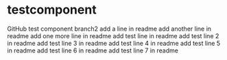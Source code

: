 # testcomponent
GitHub test component
branch2
add a line in readme
add another line in readme
add one more line in readme
add test line in readme
add test line 2 in readme
add test line 3 in readme
add test line 4 in readme
add test line 5 in readme
add test line 6 in readme
add test line 7 in readme
